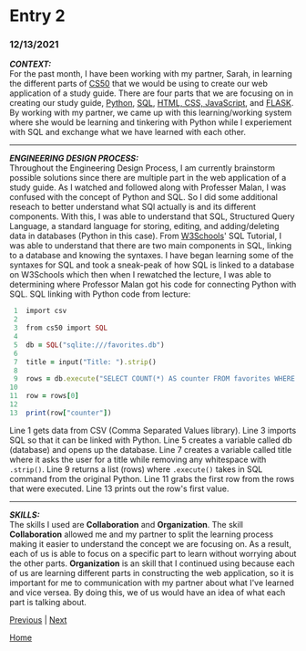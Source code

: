 # Entry 2
### 12/13/2021

***CONTEXT:***
<br>
For the past month, I have been working with my partner, Sarah, in learning the different parts of [CS50](https://cs50.harvard.edu/college/2021/fall/) that we would be using to create our web application of a study guide. There are four parts that we are focusing on in creating our study guide, [Python](https://cs50.harvard.edu/college/2021/fall/weeks/6/), [SQL](https://cs50.harvard.edu/college/2021/fall/weeks/7/), [HTML, CSS, JavaScript](https://cs50.harvard.edu/college/2021/fall/weeks/8/), and [FLASK](https://cs50.harvard.edu/college/2021/fall/weeks/9/). By working with my partner, we came up with this learning/working system where she would be learning and tinkering with Python while I experiement with SQL and exchange what we have learned with each other. 
_____
***ENGINEERING DESIGN PROCESS:***
<br>
Throughout the Engineering Design Process, I am currently brainstorm possible solutions since there are multiple part in the web application of a study guide. As I watched and followed along with Professer Malan, I was confused with the concept of Python and SQL. So I did some additional reseach to better understand what SQl actually is and its different components. With this, I was able to understand that SQL, Structured Query Language, a standard language for storing, editing, and adding/deleting data in databases (Python in this case). From [W3Schools](https://www.w3schools.com/sql/default.asp)' SQL Tutorial, I was able to understand that there are two main components in SQL, linking to a database and knowing the syntaxes. I have began learning some of the syntaxes for SQL and took a sneak-peak of how SQL is linked to a database on W3Schools which then when I rewatched the lecture, I was able to determining where Professor Malan got his code for connecting Python with SQL. SQL linking with Python code from lecture:

```ruby
 1  import csv 
 2  
 3  from cs50 import SQL
 4  
 5  db = SQL("sqlite:///favorites.db")
 6  
 7  title = input("Title: ").strip()
 8  
 9  rows = db.execute("SELECT COUNT(*) AS counter FROM favorites WHERE title LIKE ?", title)
10 
11  row = rows[0]
12
13  print(row["counter"])
```
Line 1 gets data from CSV (Comma Separated Values library). Line 3 imports SQL so that it can be linked with Python. Line 5 creates a variable called db (database) and opens up the database. Line 7 creates a variable called title where it asks the user for a title while removing any whitespace with `.strip()`. Line 9 returns a list (rows) where `.execute()` takes in SQL command from the original Python. Line 11 grabs the first row from the rows that were executed. Line 13 prints out the row's first value.
_____
***SKILLS:***
<br>
The skills I used are **Collaboration** and **Organization**. The skill **Collaboration** allowed me and my partner to split the learning process making it easier to understand the concept we are focusing on. As a result, each of us is able to focus on a specific part to learn without worrying about the other parts. **Organization** is an skill that I continued using because each of us are learning different parts in constructing the web application, so it is important for me to communication with my partner about what I've learned and vice versea. By doing this, we of us would have an idea of what each part is talking about. 

[Previous](entry01.md) | [Next](entry03.md)

[Home](../README.md)
